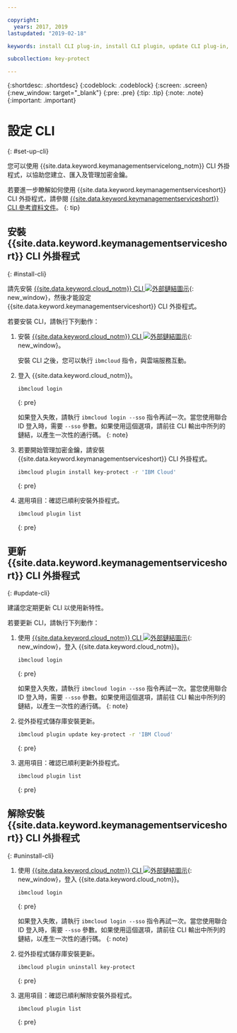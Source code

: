 ```yaml
---

copyright:
  years: 2017, 2019
lastupdated: "2019-02-18"

keywords: install CLI plug-in, install CLI plugin, update CLI plug-in, update CLI plugin, uninstall CLI plug-in, uninstall CLI plugin, Key Protect CLI plug-in, Key Protect CLI plugin, KMS plug-in, KMS plugin

subcollection: key-protect

---
```


{:shortdesc: .shortdesc}
{:codeblock: .codeblock}
{:screen: .screen}
{:new_window: target="_blank"}
{:pre: .pre}
{:tip: .tip}
{:note: .note}
{:important: .important}

# 設定 CLI
{: #set-up-cli}

您可以使用 {{site.data.keyword.keymanagementservicelong_notm}} CLI 外掛程式，以協助您建立、匯入及管理加密金鑰。

若要進一步瞭解如何使用 {{site.data.keyword.keymanagementserviceshort}} CLI 外掛程式，請參閱 [{{site.data.keyword.keymanagementserviceshort}} CLI 參考資料文件](/docs/services/key-protect?topic=key-protect-cli-reference)。
{: tip}

## 安裝 {{site.data.keyword.keymanagementserviceshort}} CLI 外掛程式
{: #install-cli}

請先安裝 [{{site.data.keyword.cloud_notm}} CLI ![外部鏈結圖示](../../icons/launch-glyph.svg "外部鏈結圖示")](/docs/cli?topic=cloud-cli-overview){: new_window}，然後才能設定 {{site.data.keyword.keymanagementserviceshort}} CLI 外掛程式。 

若要安裝 CLI，請執行下列動作：

1. 安裝 [{{site.data.keyword.cloud_notm}} CLI ![外部鏈結圖示](../../icons/launch-glyph.svg "外部鏈結圖示")](/docs/cli?topic=cloud-cli-overview){: new_window}。

    安裝 CLI 之後，您可以執行 `ibmcloud` 指令，與雲端服務互動。

2. 登入 {{site.data.keyword.cloud_notm}}。

    ```sh
    ibmcloud login
    ```
    {: pre}

    如果登入失敗，請執行 `ibmcloud login --sso` 指令再試一次。當您使用聯合 ID 登入時，需要 `--sso` 參數。如果使用這個選項，請前往 CLI 輸出中所列的鏈結，以產生一次性的通行碼。
    {: note}

3. 若要開始管理加密金鑰，請安裝 {{site.data.keyword.keymanagementserviceshort}} CLI 外掛程式。

    ```sh
    ibmcloud plugin install key-protect -r 'IBM Cloud'
    ```
    {: pre}

4. 選用項目：確認已順利安裝外掛程式。

    ```sh
    ibmcloud plugin list
    ```
    {: pre}

## 更新 {{site.data.keyword.keymanagementserviceshort}} CLI 外掛程式
{: #update-cli}

建議您定期更新 CLI 以使用新特性。

若要更新 CLI，請執行下列動作：

1. 使用 [{{site.data.keyword.cloud_notm}} CLI ![外部鏈結圖示](../../icons/launch-glyph.svg "外部鏈結圖示")](/docs/cli?topic=cloud-cli-overview){: new_window}，登入 {{site.data.keyword.cloud_notm}}。

    ```sh
    ibmcloud login
    ```
    {: pre}

    如果登入失敗，請執行 `ibmcloud login --sso` 指令再試一次。當您使用聯合 ID 登入時，需要 `--sso` 參數。如果使用這個選項，請前往 CLI 輸出中所列的鏈結，以產生一次性的通行碼。
    {: note}

2. 從外掛程式儲存庫安裝更新。

    ```sh
    ibmcloud plugin update key-protect -r 'IBM Cloud'
    ```
    {: pre}

3. 選用項目：確認已順利更新外掛程式。

    ```sh
    ibmcloud plugin list
    ```
    {: pre}

## 解除安裝 {{site.data.keyword.keymanagementserviceshort}} CLI 外掛程式
{: #uninstall-cli}

1. 使用 [{{site.data.keyword.cloud_notm}} CLI ![外部鏈結圖示](../../icons/launch-glyph.svg "外部鏈結圖示")](/docs/cli?topic=cloud-cli-overview){: new_window}，登入 {{site.data.keyword.cloud_notm}}。

    ```sh
    ibmcloud login
    ```
    {: pre}

    如果登入失敗，請執行 `ibmcloud login --sso` 指令再試一次。當您使用聯合 ID 登入時，需要 `--sso` 參數。如果使用這個選項，請前往 CLI 輸出中所列的鏈結，以產生一次性的通行碼。
    {: note}

2. 從外掛程式儲存庫安裝更新。

    ```sh
    ibmcloud plugin uninstall key-protect
    ```
    {: pre}

3. 選用項目：確認已順利解除安裝外掛程式。

    ```sh
    ibmcloud plugin list
    ```
    {: pre}

